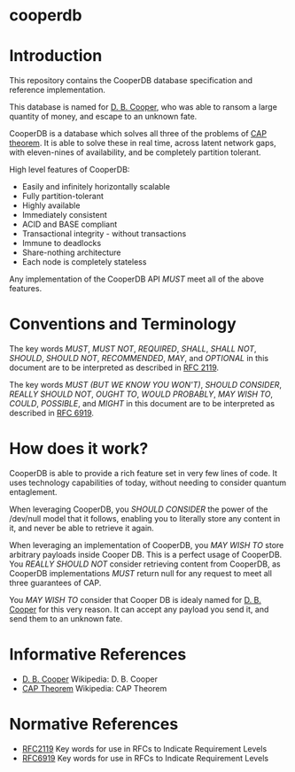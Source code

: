 # cooperdb


# Introduction

This repository contains the CooperDB database specification and reference implementation.

This database is named for [D. B. Cooper](#DBCooper), who was able to ransom a large quantity of money, and escape to an unknown fate.

CooperDB is a database which solves all three of the problems of [CAP theorem](#CAP). It is able to solve these in real time, across latent network gaps, with eleven-nines of availability, and be completely partition tolerant.

High level features of CooperDB:

* Easily and infinitely horizontally scalable
* Fully partition-tolerant
* Highly available
* Immediately consistent
* ACID and BASE compliant
* Transactional integrity - without transactions
* Immune to deadlocks
* Share-nothing architecture
* Each node is completely stateless

Any implementation of the CooperDB API _MUST_ meet all of the above features.

# Conventions and Terminology

The key words _MUST_, _MUST NOT_, _REQUIRED_, _SHALL_, _SHALL NOT_, _SHOULD_, _SHOULD NOT_, _RECOMMENDED_, _MAY_, and _OPTIONAL_ in this document are to be interpreted as described in [RFC 2119](#RFC2119).

The key words _MUST (BUT WE KNOW YOU WON'T)_, _SHOULD CONSIDER_, _REALLY SHOULD NOT_, _OUGHT TO_, _WOULD PROBABLY_, _MAY WISH TO_, _COULD_, _POSSIBLE_, and _MIGHT_ in this document are to be interpreted as described in [RFC 6919](#RFC6919).

# How does it work?

CooperDB is able to provide a rich feature set in very few lines of code. It uses technology capabilities of today, without needing to consider quantum entaglement.

When leveraging CooperDB, you _SHOULD CONSIDER_ the power of the /dev/null model that it follows, enabling you to literally store any content in it, and never be able to retrieve it again.

When leveraging an implementation of CooperDB, you _MAY WISH TO_ store arbitrary payloads inside Cooper DB. This is a perfect usage of CooperDB. You _REALLY SHOULD NOT_ consider retrieving content from CooperDB, as CooperDB implementations _MUST_ return null for any request to meet all three guarantees of CAP.

You _MAY WISH TO_ consider that Cooper DB is idealy named for [D. B. Cooper](#DBCooper) for this very reason. It can accept any payload you send it, and send them to an unknown fate.

# Informative References

* <a id="DBCooper">[D. B. Cooper](https://en.wikipedia.org/wiki/D._B._Cooper) Wikipedia: D. B. Cooper </a>
* <a id="CAP">[CAP Theorem](https://en.wikipedia.org/wiki/CAP_theorem) Wikipedia: CAP Theorem </a>

# Normative References

* <a id="RFC2119">[RFC2119](https://tools.ietf.org/html/rfc2119) Key words for use in RFCs to Indicate Requirement Levels </a>
* <a id="RFC6919">[RFC6919](https://tools.ietf.org/html/rfc6919) Key words for use in RFCs to Indicate Requirement Levels </a>
